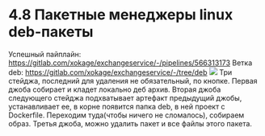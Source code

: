 # 4.8 Пакетные менеджеры linux deb-пакеты

Успешный пайплайн: https://gitlab.com/xokage/exchangeservice/-/pipelines/566313173
Ветка deb: https://gitlab.com/xokage/exchangeservice/-/tree/deb
![](https://i.imgur.com/2jv9JSY.png)
Три стейджа, последний для удаления не обязательный, по кнопке.
Первая джоба собирает и кладет локально деб архив.
Вторая джоба следующего стейджа подхватывает артефакт предыдущий джобы, устанавливает ее, в корне появится папка deb, в ней проект с Dockerfile. Переходим туда(чтобы ничего не сломалось), собираем образ.
Третья джоба, можно удалить пакет и все файлы этого пакета.

